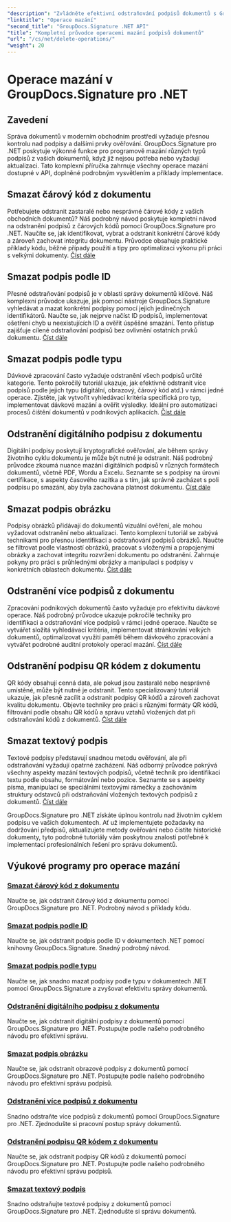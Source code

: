 ```yaml
---
"description": "Zvládněte efektivní odstraňování podpisů dokumentů s GroupDocs.Signature pro .NET. Naučte se mazat čárové kódy, QR kódy, digitální, textové a obrazové podpisy s komplexními podrobnými návody."
"linktitle": "Operace mazání"
"second_title": "GroupDocs.Signature .NET API"
"title": "Kompletní průvodce operacemi mazání podpisů dokumentů"
"url": "/cs/net/delete-operations/"
"weight": 20
---
```


# Operace mazání v GroupDocs.Signature pro .NET

## Zavedení

Správa dokumentů v moderním obchodním prostředí vyžaduje přesnou kontrolu nad podpisy a dalšími prvky ověřování. GroupDocs.Signature pro .NET poskytuje výkonné funkce pro programově mazání různých typů podpisů z vašich dokumentů, když již nejsou potřeba nebo vyžadují aktualizaci. Tato komplexní příručka zahrnuje všechny operace mazání dostupné v API, doplněné podrobným vysvětlením a příklady implementace.

## Smazat čárový kód z dokumentu
Potřebujete odstranit zastaralé nebo nesprávné čárové kódy z vašich obchodních dokumentů? Náš podrobný návod poskytuje kompletní návod na odstranění podpisů z čárových kódů pomocí GroupDocs.Signature pro .NET. Naučíte se, jak identifikovat, vybrat a odstranit konkrétní čárové kódy a zároveň zachovat integritu dokumentu. Průvodce obsahuje praktické příklady kódu, běžné případy použití a tipy pro optimalizaci výkonu při práci s velkými dokumenty. [Číst dále](./delete-barcode/)

## Smazat podpis podle ID
Přesné odstraňování podpisů je v oblasti správy dokumentů klíčové. Náš komplexní průvodce ukazuje, jak pomocí nástroje GroupDocs.Signature vyhledávat a mazat konkrétní podpisy pomocí jejich jedinečných identifikátorů. Naučte se, jak nejprve načíst ID podpisů, implementovat ošetření chyb u neexistujících ID a ověřit úspěšné smazání. Tento přístup zajišťuje cílené odstraňování podpisů bez ovlivnění ostatních prvků dokumentu. [Číst dále](./delete-signature-by-id/)

## Smazat podpis podle typu
Dávkové zpracování často vyžaduje odstranění všech podpisů určité kategorie. Tento pokročilý tutoriál ukazuje, jak efektivně odstranit více podpisů podle jejich typu (digitální, obrazový, čárový kód atd.) v rámci jedné operace. Zjistěte, jak vytvořit vyhledávací kritéria specifická pro typ, implementovat dávkové mazání a ověřit výsledky. Ideální pro automatizaci procesů čištění dokumentů v podnikových aplikacích. [Číst dále](./delete-signature-by-type/)

## Odstranění digitálního podpisu z dokumentu
Digitální podpisy poskytují kryptografické ověřování, ale během správy životního cyklu dokumentu je může být nutné je odstranit. Náš podrobný průvodce zkoumá nuance mazání digitálních podpisů v různých formátech dokumentů, včetně PDF, Wordu a Excelu. Seznamte se s podpisy na úrovni certifikace, s aspekty časového razítka a s tím, jak správně zacházet s poli podpisu po smazání, aby byla zachována platnost dokumentu. [Číst dále](./delete-digital-signature/)

## Smazat podpis obrázku
Podpisy obrázků přidávají do dokumentů vizuální ověření, ale mohou vyžadovat odstranění nebo aktualizaci. Tento komplexní tutoriál se zabývá technikami pro přesnou identifikaci a odstraňování podpisů obrázků. Naučte se filtrovat podle vlastností obrázků, pracovat s vloženými a propojenými obrázky a zachovat integritu rozvržení dokumentu po odstranění. Zahrnuje pokyny pro práci s průhlednými obrázky a manipulaci s podpisy v konkrétních oblastech dokumentu. [Číst dále](./delete-image-signature/)

## Odstranění více podpisů z dokumentu
Zpracování podnikových dokumentů často vyžaduje pro efektivitu dávkové operace. Náš podrobný průvodce ukazuje pokročilé techniky pro identifikaci a odstraňování více podpisů v rámci jedné operace. Naučte se vytvářet složitá vyhledávací kritéria, implementovat stránkování velkých dokumentů, optimalizovat využití paměti během dávkového zpracování a vytvářet podrobné auditní protokoly operací mazání. [Číst dále](./delete-multiple-signatures/)

## Odstranění podpisu QR kódem z dokumentu
QR kódy obsahují cenná data, ale pokud jsou zastaralé nebo nesprávně umístěné, může být nutné je odstranit. Tento specializovaný tutoriál ukazuje, jak přesně zacílit a odstranit podpisy QR kódů a zároveň zachovat kvalitu dokumentu. Objevte techniky pro práci s různými formáty QR kódů, filtrování podle obsahu QR kódů a správu vztahů vložených dat při odstraňování kódů z dokumentů. [Číst dále](./delete-qr-code-signature/)

## Smazat textový podpis
Textové podpisy představují snadnou metodu ověřování, ale při odstraňování vyžadují opatrné zacházení. Náš odborný průvodce pokrývá všechny aspekty mazání textových podpisů, včetně technik pro identifikaci textu podle obsahu, formátování nebo pozice. Seznamte se s aspekty písma, manipulací se speciálními textovými rámečky a zachováním struktury odstavců při odstraňování vložených textových podpisů z dokumentů. [Číst dále](./delete-text-signature/)

GroupDocs.Signature pro .NET získáte úplnou kontrolu nad životním cyklem podpisu ve vašich dokumentech. Ať už implementujete požadavky na dodržování předpisů, aktualizujete metody ověřování nebo čistíte historické dokumenty, tyto podrobné tutoriály vám poskytnou znalosti potřebné k implementaci profesionálních řešení pro správu dokumentů.

## Výukové programy pro operace mazání
### [Smazat čárový kód z dokumentu](./delete-barcode/)
Naučte se, jak odstranit čárový kód z dokumentu pomocí GroupDocs.Signature pro .NET. Podrobný návod s příklady kódu.
### [Smazat podpis podle ID](./delete-signature-by-id/)
Naučte se, jak odstranit podpis podle ID v dokumentech .NET pomocí knihovny GroupDocs.Signature. Snadný podrobný návod.
### [Smazat podpis podle typu](./delete-signature-by-type/)
Naučte se, jak snadno mazat podpisy podle typu v dokumentech .NET pomocí GroupDocs.Signature a zvyšovat efektivitu správy dokumentů.
### [Odstranění digitálního podpisu z dokumentu](./delete-digital-signature/)
Naučte se, jak odstranit digitální podpisy z dokumentů pomocí GroupDocs.Signature pro .NET. Postupujte podle našeho podrobného návodu pro efektivní správu.
### [Smazat podpis obrázku](./delete-image-signature/)
Naučte se, jak odstranit obrazové podpisy z dokumentů pomocí GroupDocs.Signature pro .NET. Postupujte podle našeho podrobného návodu pro efektivní správu podpisů.
### [Odstranění více podpisů z dokumentu](./delete-multiple-signatures/)
Snadno odstraňte více podpisů z dokumentů pomocí GroupDocs.Signature pro .NET. Zjednodušte si pracovní postup správy dokumentů.
### [Odstranění podpisu QR kódem z dokumentu](./delete-qr-code-signature/)
Naučte se, jak odstranit podpisy QR kódů z dokumentů pomocí GroupDocs.Signature pro .NET. Postupujte podle našeho podrobného návodu pro efektivní správu podpisů.
### [Smazat textový podpis](./delete-text-signature/)
Snadno odstraňujte textové podpisy z dokumentů pomocí GroupDocs.Signature pro .NET. Zjednodušte si správu dokumentů.